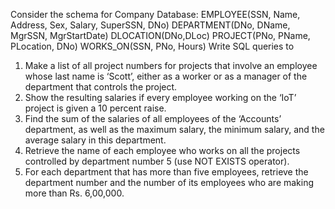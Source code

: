 Consider the schema for Company Database:
EMPLOYEE(SSN, Name, Address, Sex, Salary, SuperSSN, DNo)
DEPARTMENT(DNo, DName, MgrSSN, MgrStartDate)
DLOCATION(DNo,DLoc)
PROJECT(PNo, PName, PLocation, DNo)
WORKS_ON(SSN, PNo, Hours)
Write SQL queries to
1. Make a list of all project numbers for projects that involve an employee whose last name is ‘Scott’, 
either as a worker or as a manager of the department that controls the project.
2. Show the resulting salaries if every employee working on the ‘IoT’ project is given a 10 percent raise.
3. Find the sum of the salaries of all employees of the ‘Accounts’ department, as well as the maximum 
salary, the minimum salary, and the average salary in this department.
4. Retrieve the name of each employee who works on all the projects controlled by department number 5 
(use NOT EXISTS operator).
5. For each department that has more than five employees, retrieve the department number and the number 
of its employees who are making more than Rs. 6,00,000.
